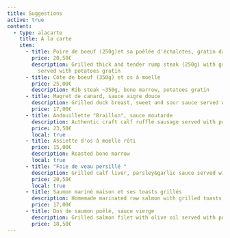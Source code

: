 ```yaml
---
title: Suggestions
active: true
content:
  - type: alacarte
    title: À la carte
    item:
      - title: Poire de boeuf (250g)et sa poêlée d'échalotes, gratin dauphinois
        price: 20,50€
        description: Grilled thick and tender rump steak (250g) with grilled shallots
          served with potatoes gratin
      - title: Côte de boeuf (350g) et os à moelle
        price: 25,00€
        description: Rib steak ~350g, bone marrow, potatoes gratin
      - title: Magret de canard, sauce aigre douce
        description: Grilled duck breast, sweet and sour sauce served with potatoes gratin
        price: 17,00€
      - title: Andouillette "Braillon", sauce moutarde
        description: Authentic craft calf ruffle sausage served with potatoes gratin
        price: 23,50€
        local: true
      - title: Assiette d'os à moelle rôti
        price: 15,00€
        description: Roasted bone marrow
        local: true
      - title: "Foie de veau persillé "
        description: Grilled calf liver, parsley&garlic sauce served with potatoes gratin
        price: 20,50€
        local: true
      - title: Saumon mariné maison et ses toasts grillés
        description: Homemade marinated raw salmon with grilled toasts
        price: 17,00€
      - title: Dos de saumon poêlé, sauce vierge
        description: Grilled salmon filet with olive oil served with potatoes gratin
        price: 18,50€
---
```

